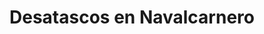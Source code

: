 ---
id: 'service-11'
title: 'Desatascos en Navalcarnero'

titleMeta: "Desatascos y Poceros en Navalcarnero - Desatrancos 24h "
lugar: 'Navalcarnero'
canonical: https://www.desatascos-madrid.com/desatascos/navalcarnero
mediumImage: 'renovation-lg.webp'
largeImage: 'desatascosnavalcarnero-md.webp'
detailBreadcrumbSubTitle: 'Single Service'
metaContent: "Desatascos y Poceros en Navalcarnero. Desatrancos urgentes 24h 🚨. Respuestas rápidas y efectivas en emergencias. ¡Contáctanos! ☎️ 647 376 782"
detailBreadcrumbDesc: 'Empresa de poceros en Pozuelo con los mejores precios'


title2: 'Desatascos en Navalcarnero'
#PARRAFO color negro de fondo y letras en verde
detailSubTitle: 'Desatascos y Obras de Pocería en Navalcarnero: Soluciones a tus problemas de Tuberías'

#PARRAFO slider
parrafo: "Desatascos y obras de pocería en Navalcarnero con Desatascos Pociten"

#PARRAFO Primera pregunta



descripcion: "<p>Si está buscando servicios de desatascos y obras de pocería en Navalcarnero, Desatascos Pociten es su mejor opción. Ofrecemos servicios profesionales y eficientes para satisfacer las necesidades de nuestros clientes en cuanto a desatascos, obras de pocería, limpieza de tuberías y mantenimiento de redes de saneamiento en Navalcarnero y sus alrededores.</p>"
detailDesc: ""

#PARRAFO Segunda pregunta
pregunta2: "¿Quiénes somos?"
descripcion1: "Somos una empresa con amplia experiencia en el sector de desatascos y obras de pocería en Navalcarnero. Nuestro equipo de profesionales altamente capacitados y con amplia experiencia en el sector, están siempre dispuestos a ofrecer soluciones rápidas y eficientes para cualquier problema relacionado con desatascos, obras de pocería, limpieza de tuberías y mantenimiento de redes de saneamiento en Navalcarnero y sus alrededores."
descripcion2: ""

#PARRAFO Tercera pregunta
pregunta3: "¿Por qué es importante contratar a una empresa de desatascos y obras de pocería?"
descripcion3: "Contratar a una empresa de desatascos y obras de pocería puede ser una decisión muy sabia. Las obstrucciones en sistemas de alcantarillado pueden causar problemas graves, como inundaciones y malos olores. Además, las tuberías y sistemas de alcantarillado pueden desgastarse con el tiempo, lo que podría llevar a fugas o roturas. Una empresa de desatascos y obras de pocería puede proporcionar servicios de mantenimiento y reparación regulares para garantizar que tus sistemas de alcantarillado funcionen correctamente y reducir el riesgo de problemas costosos en el futuro."

#Set inner Html con contenido variable

contenidoDescripcion: "
<h2>¿Cómo elegir la mejor empresa de desatascos y obras de pocería?</h2>
<p>Elegir la mejor empresa de desatascos y obras de pocería en Navalcarnero puede parecer desafiante, pero hay algunas cosas a tener en cuenta al tomar esta decisión. Primero, busca una empresa con experiencia y una buena reputación en la industria. También es importante elegir una empresa que ofrezca una amplia gama de servicios, desde la eliminación de obstrucciones hasta la instalación y reparación de sistemas de alcantarillado. Además, busca una empresa que utilice tecnología avanzada y técnicas modernas para garantizar que tus sistemas de alcantarillado reciban el mejor cuidado posible.</p>
<br>

<h2>¿Qué servicios ofrece Desatascos Pociten?</h2>
<p>Desatascos Pociten es una empresa de desatascos y obras de pocería en Navalcarnero que ofrece una amplia gama de servicios, incluyendo:</p>
<br>
<h3>Desatascos de tuberías</h3>
<p>Nuestros servicios de desatascos de tuberías son eficientes y profesionales, utilizando tecnología de última generación para solucionar cualquier obstrucción en su red de saneamiento. Contamos con personal altamente capacitado para resolver cualquier tipo de bloqueo.</p>
<br>
<h3>Obras de pocería</h3>
<p>Realizamos obras de pocería de cualquier envergadura, desde reparaciones hasta la instalación de nuevos sistemas de saneamiento. Utilizamos materiales de alta calidad para garantizar la durabilidad y eficiencia en nuestras obras.</p>
<br>
<h3>Limpieza de tuberías</h3>
<p>Ofrecemos servicios de limpieza de tuberías, utilizando maquinaria especializada para eliminar la acumulación de residuos en su red de saneamiento. Esto previene futuras obstrucciones y asegura el correcto funcionamiento de su sistema.</p>
<br>
<h3>Mantenimiento de redes de saneamiento</h3>
<p>Realizamos mantenimiento preventivo para evitar obstrucciones y otros problemas en su sistema de saneamiento. Este servicio es esencial para asegurar el correcto funcionamiento de su red y evitar problemas costosos en el futuro.</p>
<br>
<h2>¿Por qué elegirnos?</h2>
<p>En Desatascos Pociten, ofrecemos servicios de desatascos y obras de pocería en Navalcarnero de la más alta calidad. Nuestro equipo altamente capacitado está disponible las 24 horas del día, los 7 días de la semana, para atender cualquier emergencia relacionada con desatascos y obras de pocería. Utilizamos tecnología de última generación y materiales de alta calidad para garantizar la durabilidad y eficiencia en nuestros servicios.</p>

"

#PARRAFO Cuarta pregunta
pregunta4: "¿Cómo contactarnos?"
descripcion4: "Si necesita servicios de desatascos y obras de pocería en Navalcarnero, contáctenos al +34 647 376 782 o envíenos un correo electrónico a info@pocitendesatascos.es. Nuestro equipo de profesionales altamente capacitados y con amplia experiencia en el sector está disponible las 24 horas del día, los 7 días de la semana para atender cualquier emergencia relacionada con desatascos y obras de pocería."

#PARRAFO Quinta pregunta
descripcion5: "En resumen, en Desatascos Pociten ofrecemos servicios de desatascos y obras de pocería en Navalcarnero de alta calidad y eficiencia, utilizando tecnología de última generación y materiales de alta calidad para garantizar el correcto funcionamiento de su sistema de saneamiento. Con nuestro equipo altamente capacitado y experiencia en el sector, estamos siempre dispuestos a ofrecer soluciones rápidas y eficientes para cualquier problema relacionado con desatascos, obras de pocería, limpieza de tuberías y mantenimiento de redes de saneamiento en Navalcarnero y sus alrededores."




#OPCIONES LI

option1: '✅ Pisos y viviendas en general con problemas de atascos en bañeras, fregaderos o inodoros.'
option2: '✅ Chalets individuales, adosados o pareados de clientes particulares en general con problemas de atascos en arquetas de hojas o tierra. '
option3: '✅ Colegios con atascos en general de aseos y arquetas de patios.'
option4: '✅ Urbanizaciones con atascos, arquetas deterioradas, problemas de tuberías o bajantes.'
option5: '✅ Restaurantes con problemas de atascos en cocina, fregaderos o en los aseos de los clientes.'
option6: '✅ Instalaciones deportivas con problemas en los desagües de las piscina o vaciado de arquetas en los vestuarios.'
option7: '✅ Hoteles para el mantenimiento de sus instalaciones, queriendo dar siempre el mejor servicio a sus huéspedes.'
option 8: '✅ Multinacionales para incidencias o mantenimiento de las instalaciones distribuidas en sus oficinas.'
option 9: '✅ Naves industriales, que generan residuos que sin remedio se acumulan en sus arquetas produciendo atrancos.'


#PARRAFO TEXTO FONDO NEGRO LETRAS VERDES ANTES DE BOTON

parrafo1: '<h2>24 HORAS A TU SERVICIO</h2>'


isFeatured: true
---